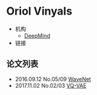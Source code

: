 # Oriol Vinyals

- 机构
  - [DeepMind](../Institutions/DeepMind.md)
- 链接

## 论文列表

- 2016.09.12 No.05/09 [WaveNet](../Models/TTS3_Vocoder/2016.09.12_WaveNet.md)
- 2017.11.02 No.02/03 [VQ-VAE](../Models/_Basis/2017.11.02_VQ-VAE.md)